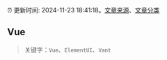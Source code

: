 :alarm_clock: 更新时间: 2024-11-23 18:41:18。[文章来源](/README.md)、[文章分类](/TAGS.md)

## Vue


> 关键字：`Vue`、`ElementUI`、`Vant`



